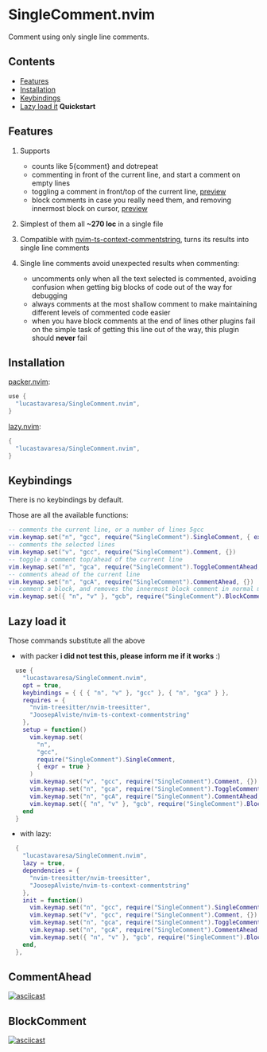 # SingleComment.nvim

Comment using only single line comments.

## Contents

- [Features](#features)
- [Installation](#installation)
- [Keybindings](#keybindings)
- [Lazy load it](#lazy-load-it) **Quickstart**

## Features

1. Supports
   - counts like 5{comment} and dotrepeat
   - commenting in front of the current line, and start a comment on empty lines
   - toggling a comment in front/top of the current line, [preview](#commentahead)
   - block comments in case you really need them, and removing innermost block on cursor,
 	 [preview](#blockcomment)

2. Simplest of them all **~270 loc** in a single file

3. Compatible with [nvim-ts-context-commentstring](https://github.com/JoosepAlviste/nvim-ts-context-commentstring), turns its results into single line comments

4. Single line comments avoid unexpected results when commenting:
   - uncomments only when all the text selected is commented, avoiding confusion
     when getting big blocks of code out of the way for debugging
   - always comments at the most shallow comment to make maintaining different levels of
     commented code easier
   - when you have block comments at the end of lines other plugins fail on
     the simple task of getting this line out of the way, this plugin should **never** fail

## Installation

[packer.nvim](https://github.com/wbthomason/packer.nvim):

```lua
use {
  "lucastavaresa/SingleComment.nvim",
}
```

[lazy.nvim](https://github.com/folke/lazy.nvim):

```lua
{
  "lucastavaresa/SingleComment.nvim",
}
```

## Keybindings

There is no keybindings by default.

Those are all the available functions:

```lua
-- comments the current line, or a number of lines 5gcc
vim.keymap.set("n", "gcc", require("SingleComment").SingleComment, { expr = true })
-- comments the selected lines
vim.keymap.set("v", "gcc", require("SingleComment").Comment, {})
-- toggle a comment top/ahead of the current line
vim.keymap.set("n", "gca", require("SingleComment").ToggleCommentAhead, {})
-- comments ahead of the current line
vim.keymap.set("n", "gcA", require("SingleComment").CommentAhead, {})
-- comment a block, and removes the innermost block comment in normal mode
vim.keymap.set({ "n", "v" }, "gcb", require("SingleComment").BlockComment)
```

## Lazy load it

Those commands substitute all the above

- with packer **i did not test this, please inform me if it works** :)

```lua
  use {
    "lucastavaresa/SingleComment.nvim",
    opt = true,
    keybindings = { { { "n", "v" }, "gcc" }, { "n", "gca" } },
    requires = {
      "nvim-treesitter/nvim-treesitter",
      "JoosepAlviste/nvim-ts-context-commentstring"
    },
    setup = function()
      vim.keymap.set(
        "n",
        "gcc",
        require("SingleComment").SingleComment,
        { expr = true }
      )
      vim.keymap.set("v", "gcc", require("SingleComment").Comment, {})
      vim.keymap.set("n", "gca", require("SingleComment").ToggleCommentAhead, {})
      vim.keymap.set("n", "gcA", require("SingleComment").CommentAhead, {})
      vim.keymap.set({ "n", "v" }, "gcb", require("SingleComment").BlockComment)
    end
  }
```

- with lazy:

```lua
  {
    "lucastavaresa/SingleComment.nvim",
    lazy = true,
    dependencies = {
      "nvim-treesitter/nvim-treesitter",
      "JoosepAlviste/nvim-ts-context-commentstring"
    },
    init = function()
      vim.keymap.set("n", "gcc", require("SingleComment").SingleComment, { expr = true })
      vim.keymap.set("v", "gcc", require("SingleComment").Comment, {})
      vim.keymap.set("n", "gca", require("SingleComment").ToggleCommentAhead, {})
      vim.keymap.set("n", "gcA", require("SingleComment").CommentAhead, {})
      vim.keymap.set({ "n", "v" }, "gcb", require("SingleComment").BlockComment)
    end,
  },
```

## CommentAhead

[![asciicast](https://asciinema.org/a/jChjT4OZBaj7WsKWsAWiKsI3F.svg)](https://asciinema.org/a/jChjT4OZBaj7WsKWsAWiKsI3F)

## BlockComment

[![asciicast](https://asciinema.org/a/2VtZyh0Q3Nb5Eytwo0RSp5c2G.svg)](https://asciinema.org/a/2VtZyh0Q3Nb5Eytwo0RSp5c2G)

